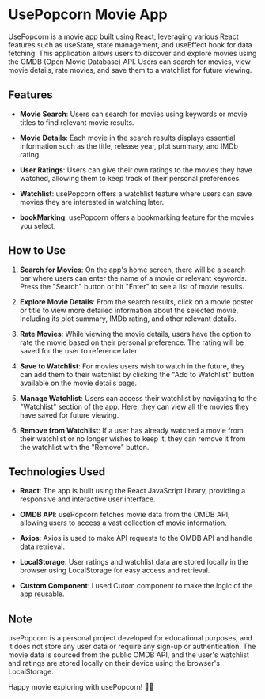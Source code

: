 # UsePopcorn Movie App

UsePopcorn is a movie app built using React, leveraging various React features such as useState, state management, and useEffect hook for data fetching. This application allows users to discover and explore movies using the OMDB (Open Movie Database) API. Users can search for movies, view movie details, rate movies, and save them to a watchlist for future viewing.

## Features

- **Movie Search**: Users can search for movies using keywords or movie titles to find relevant movie results.

- **Movie Details**: Each movie in the search results displays essential information such as the title, release year, plot summary, and IMDb rating.

- **User Ratings**: Users can give their own ratings to the movies they have watched, allowing them to keep track of their personal preferences.

- **Watchlist**: usePopcorn offers a watchlist feature where users can save movies they are interested in watching later.
- **bookMarking**: usePopcorn offers a bookmarking feature for the movies you select.

## How to Use

1. **Search for Movies**: On the app's home screen, there will be a search bar where users can enter the name of a movie or relevant keywords. Press the "Search" button or hit "Enter" to see a list of movie results.

2. **Explore Movie Details**: From the search results, click on a movie poster or title to view more detailed information about the selected movie, including its plot summary, IMDb rating, and other relevant details.

3. **Rate Movies**: While viewing the movie details, users have the option to rate the movie based on their personal preference. The rating will be saved for the user to reference later.

4. **Save to Watchlist**: For movies users wish to watch in the future, they can add them to their watchlist by clicking the "Add to Watchlist" button available on the movie details page.

5. **Manage Watchlist**: Users can access their watchlist by navigating to the "Watchlist" section of the app. Here, they can view all the movies they have saved for future viewing.

6. **Remove from Watchlist**: If a user has already watched a movie from their watchlist or no longer wishes to keep it, they can remove it from the watchlist with the "Remove" button.

## Technologies Used

- **React**: The app is built using the React JavaScript library, providing a responsive and interactive user interface.

- **OMDB API**: usePopcorn fetches movie data from the OMDB API, allowing users to access a vast collection of movie information.

- **Axios**: Axios is used to make API requests to the OMDB API and handle data retrieval.

- **LocalStorage**: User ratings and watchlist data are stored locally in the browser using LocalStorage for easy access and retrieval.
- **Custom Component**: I used Cutom component to make the logic of the app reusable.

## Note

usePopcorn is a personal project developed for educational purposes, and it does not store any user data or require any sign-up or authentication. The movie data is sourced from the public OMDB API, and the user's watchlist and ratings are stored locally on their device using the browser's LocalStorage.

Happy movie exploring with usePopcorn! 🍿🎥
